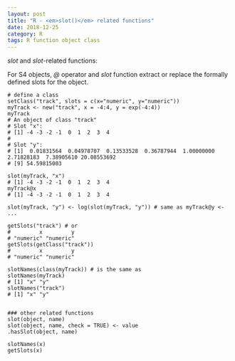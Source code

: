 ```yaml
---
layout: post
title: "R - <em>slot()</em> related functions"
date: 2018-12-25
category: R
tags: R function object class
---
```


<em>slot</em> and <em>slot</em>-related functions:


For S4 objects, <em>@</em> operator and <em>slot</em> function extract or replace the formally defined slots for the object.




```
# define a class
setClass("track", slots = c(x="numeric", y="numeric"))
myTrack <- new("track", x = -4:4, y = exp(-4:4))
myTrack
# An object of class "track"
# Slot "x":
# [1] -4 -3 -2 -1  0  1  2  3  4
# 
# Slot "y":
# [1]  0.01831564  0.04978707  0.13533528  0.36787944  1.00000000  2.71828183  7.38905610 20.08553692
# [9] 54.59815003

slot(myTrack, "x")
# [1] -4 -3 -2 -1  0  1  2  3  4
myTrack@x
# [1] -4 -3 -2 -1  0  1  2  3  4

slot(myTrack, "y") <- log(slot(myTrack, "y")) # same as myTrack@y <- ...

getSlots("track") # or
#         x         y 
# "numeric" "numeric" 
getSlots(getClass("track"))
#         x         y 
# "numeric" "numeric" 

slotNames(class(myTrack)) # is the same as
slotNames(myTrack)
# [1] "x" "y"
slotNames("track")
# [1] "x" "y"


### other related functions
slot(object, name)
slot(object, name, check = TRUE) <- value
.hasSlot(object, name)

slotNames(x)
getSlots(x)

```


